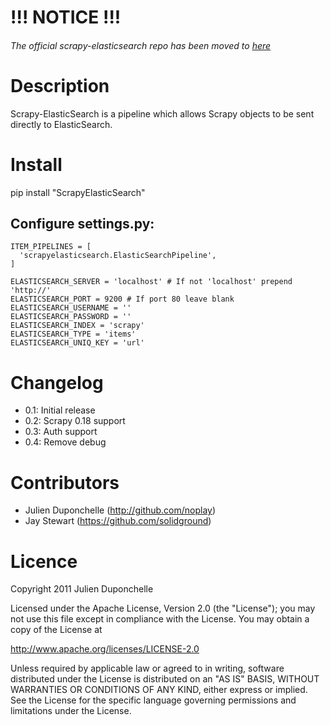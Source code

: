 # !!! NOTICE !!!
###### The official scrapy-elasticsearch repo has been moved to [here](https://github.com/knockrentals/scrapy-elasticsearch)

Description
===========
Scrapy-ElasticSearch is a pipeline which allows Scrapy objects to be sent directly to ElasticSearch.

Install
=======
   pip install "ScrapyElasticSearch"

Configure settings.py:
----------------------
    ITEM_PIPELINES = [
      'scrapyelasticsearch.ElasticSearchPipeline',
    ]

    ELASTICSEARCH_SERVER = 'localhost' # If not 'localhost' prepend 'http://'
    ELASTICSEARCH_PORT = 9200 # If port 80 leave blank
    ELASTICSEARCH_USERNAME = ''
    ELASTICSEARCH_PASSWORD = ''
    ELASTICSEARCH_INDEX = 'scrapy'
    ELASTICSEARCH_TYPE = 'items'
    ELASTICSEARCH_UNIQ_KEY = 'url'

Changelog
=========

* 0.1: Initial release
* 0.2: Scrapy 0.18 support
* 0.3: Auth support
* 0.4: Remove debug

Contributors
=============
* Julien Duponchelle (http://github.com/noplay)
* Jay Stewart (https://github.com/solidground)

Licence
=======
Copyright 2011 Julien Duponchelle

Licensed under the Apache License, Version 2.0 (the "License");
you may not use this file except in compliance with the License.
You may obtain a copy of the License at

http://www.apache.org/licenses/LICENSE-2.0

Unless required by applicable law or agreed to in writing, software
distributed under the License is distributed on an "AS IS" BASIS,
WITHOUT WARRANTIES OR CONDITIONS OF ANY KIND, either express or implied.
See the License for the specific language governing permissions and
limitations under the License.
